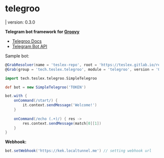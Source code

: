 # telegroo
| version: 0.3.0

**Telegram bot framework for [Groovy](http://groovy-lang.org)**

- [Telegroo Docs](DOCS.md)
- [Telegram Bot API](https://core.telegram.org/bots/api)

Sample bot:

```groovy
@GrabResolver(name = 'teslex-repo', root = 'https://teslex.gitlab.io/repo')
@Grab(group = 'tech.teslex.telegroo', module = 'telegroo', version = '0.4.0-SNAPSHOT')

import tech.teslex.telegroo.SimpleTelegroo

def bot = new SimpleTelegroo('TOKEN')

bot.with {
	onCommand(/start/) {
		it.context.sendMessage('Welcome!')
	}
	
	onCommand(/echo (.+)/) { res ->
		res.context.sendMessage(match[0][1])
	}
}

```

**Webhook:**
```groovy
bot.setWebhook('https://kek.localtunnel.me') // setting webhook url
```
